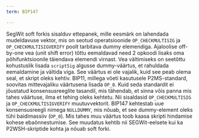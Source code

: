 ```yaml
---
term: BIP147

---
```

SegWit soft forkis sisalduv ettepanek, mille eesmärk on lahendada mudeldavuse vektor, mis on seotud operatsioonide `OP_CHECKMULTISIG` ja `OP_CHECKMULTISIGVERIFY` poolt tarbitava dummy elemendiga. Ajaloolise off-by-one vea (unit shift error) tõttu eemaldavad need 2 opkoodi lisaks oma põhifunktsioonile täiendava elemendi virnast. Vea vältimiseks on seetõttu kohustuslik lisada `scriptSig` algusse dummy-väärtus, et rahuldada eemaldamine ja vältida viga. See väärtus ei ole vajalik, kuid see peab olema seal, et skript oleks kehtiv. BIP11, millega võeti kasutusele P2MS-standard, soovitas mittevajaliku väärtusena lisada `OP_0`. Kuid seda standardit ei jõustatud konsensusreeglite tasandil, mis tähendab, et sinna võis panna mis tahes väärtuse, ilma et tehing oleks kehtetu. Nii sisaldasid `OP_CHECKMULTISIG` ja `OP_CHECKMULTISIGVERIFY` muutuvvektorit. BIP147 kehtestab uue konsensusreegli nimega `NULLDUMMY`, mis nõuab, et see dummy-element oleks tühi baidimassiiv (`OP_0`). Mis tahes muu väärtus toob kaasa skripti hindamise kohese ebaõnnestumise. See muudatus kehtib nii SEGWit-eelsete kui ka P2WSH-skriptide kohta ja nõuab soft forki.